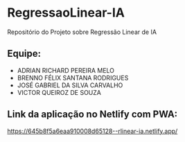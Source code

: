 # RegressaoLinear-IA
Repositório do Projeto sobre Regressão Linear de IA

## Equipe:
- ADRIAN RICHARD PEREIRA MELO
- BRENNO FÉLIX SANTANA RODRIGUES
- JOSÉ GABRIEL DA SILVA CARVALHO
- VICTOR QUEIROZ DE SOUZA

## Link da aplicação no Netlify com PWA:

https://645b8f5a6eaa910008d65128--rlinear-ia.netlify.app/
